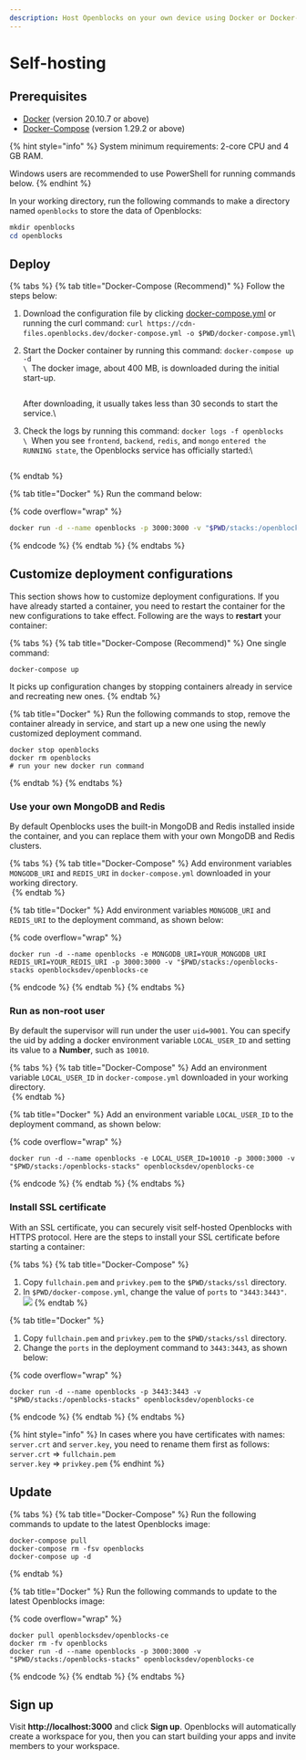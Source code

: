 ```yaml
---
description: Host Openblocks on your own device using Docker or Docker-Compose.
---
```


# Self-hosting

## Prerequisites

* [Docker](https://docs.docker.com/get-docker/) (version 20.10.7 or above)
* [Docker-Compose](https://docs.docker.com/compose/install/) (version 1.29.2 or above)

{% hint style="info" %}
System minimum requirements: 2-core CPU and 4 GB RAM.

Windows users are recommended to use PowerShell for running commands below.
{% endhint %}

In your working directory, run the following commands to make a directory named `openblocks` to store the data of Openblocks:

```powershell
mkdir openblocks
cd openblocks
```

## Deploy

{% tabs %}
{% tab title="Docker-Compose (Recommend)" %}
Follow the steps below:

1. Download the configuration file by clicking [docker-compose.yml](https://cdn-files.openblocks.dev/docker-compose.yml) or running the curl command: `curl https://cdn-files.openblocks.dev/docker-compose.yml -o $PWD/docker-compose.yml`\

2.  Start the Docker container by running this command: `docker-compose up -d`\
    ``\
    ``The docker image, about 400 MB, is downloaded during the initial start-up.

    <figure><img src="../.gitbook/assets/download-ce.png" alt=""><figcaption></figcaption></figure>

    After downloading, it usually takes less than 30 seconds to start the service.\

3.  Check the logs by running this command: `docker logs -f openblocks`\
    ``\
    ``When you see `frontend`, `backend`, `redis`, and `mongo` `entered the RUNNING state`, the Openblocks service has officially started:\


    <figure><img src="../.gitbook/assets/check-logs-ce.png" alt=""><figcaption></figcaption></figure>
{% endtab %}

{% tab title="Docker" %}
Run the command below:

{% code overflow="wrap" %}
```bash
docker run -d --name openblocks -p 3000:3000 -v "$PWD/stacks:/openblocks-stacks" openblocksdev/openblocks-ce
```
{% endcode %}
{% endtab %}
{% endtabs %}

## Customize deployment configurations

This section shows how to customize deployment configurations. If you have already started a container, you need to restart the container for the new configurations to take effect. Following are the ways to **restart** your container:

{% tabs %}
{% tab title="Docker-Compose (Recommend)" %}
One single command:

```
docker-compose up
```

It picks up configuration changes by stopping containers already in service and recreating new ones.
{% endtab %}

{% tab title="Docker" %}
Run the following commands to stop, remove the container already in service, and start up a new one using the newly customized deployment command.

```docker
docker stop openblocks
docker rm openblocks
# run your new docker run command
```
{% endtab %}
{% endtabs %}

### Use your own MongoDB and Redis

By default Openblocks uses the built-in MongoDB and Redis installed inside the container, and you can replace them with your own MongoDB and Redis clusters.

{% tabs %}
{% tab title="Docker-Compose" %}
Add environment variables `MONGODB_URI` and `REDIS_URI` in `docker-compose.yml` downloaded in your working directory.\
<img src="../.gitbook/assets/mongodb-redis-uri.png" alt="" data-size="original">
{% endtab %}

{% tab title="Docker" %}
Add environment variables `MONGODB_URI` and `REDIS_URI` to the deployment command, as shown below:

{% code overflow="wrap" %}
```docker
docker run -d --name openblocks -e MONGODB_URI=YOUR_MONGODB_URI REDIS_URI=YOUR_REDIS_URI -p 3000:3000 -v "$PWD/stacks:/openblocks-stacks openblocksdev/openblocks-ce
```
{% endcode %}
{% endtab %}
{% endtabs %}

### Run as non-root user

By default the supervisor will run under the user `uid=9001`. You can specify the uid by adding a docker environment variable `LOCAL_USER_ID` and setting its value to a **Number**, such as `10010`.

{% tabs %}
{% tab title="Docker-Compose" %}
Add an environment variable `LOCAL_USER_ID` in `docker-compose.yml` downloaded in your working directory.\
<img src="../.gitbook/assets/local-user-id.png" alt="" data-size="original">
{% endtab %}

{% tab title="Docker" %}
Add an environment variable `LOCAL_USER_ID` to the deployment command, as shown below:

{% code overflow="wrap" %}
```docker
docker run -d --name openblocks -e LOCAL_USER_ID=10010 -p 3000:3000 -v "$PWD/stacks:/openblocks-stacks" openblocksdev/openblocks-ce
```
{% endcode %}
{% endtab %}
{% endtabs %}

### Install SSL certificate

With an SSL certificate, you can securely visit self-hosted Openblocks with HTTPS protocol. Here are the steps to install your SSL certificate before starting a container:

{% tabs %}
{% tab title="Docker-Compose" %}
1. Copy `fullchain.pem` and `privkey.pem` to the `$PWD/stacks/ssl` directory.
2. In `$PWD/docker-compose.yml`, change the value of `ports` to `"3443:3443"`.\
   ![](../.gitbook/assets/ssl-certificates.png)
{% endtab %}

{% tab title="Docker" %}
1. Copy `fullchain.pem` and `privkey.pem` to the `$PWD/stacks/ssl` directory.
2. Change the `ports` in the deployment command to `3443:3443`, as shown below:

{% code overflow="wrap" %}
```docker
docker run -d --name openblocks -p 3443:3443 -v "$PWD/stacks:/openblocks-stacks" openblocksdev/openblocks-ce
```
{% endcode %}
{% endtab %}
{% endtabs %}

{% hint style="info" %}
In cases where you have certificates with names: `server.crt` and `server.key`, you need to rename them first as follows:\
`server.crt` => `fullchain.pem`\
`server.key` => `privkey.pem`
{% endhint %}

## Update

{% tabs %}
{% tab title="Docker-Compose" %}
Run the following commands to update to the latest Openblocks image:

```docker
docker-compose pull
docker-compose rm -fsv openblocks
docker-compose up -d
```
{% endtab %}

{% tab title="Docker" %}
Run the following commands to update to the latest Openblocks image:

{% code overflow="wrap" %}
```docker
docker pull openblocksdev/openblocks-ce
docker rm -fv openblocks
docker run -d --name openblocks -p 3000:3000 -v "$PWD/stacks:/openblocks-stacks" openblocksdev/openblocks-ce
```
{% endcode %}
{% endtab %}
{% endtabs %}

## Sign up

Visit **http://localhost:3000** and click **Sign up**. Openblocks will automatically create a workspace for you, then you can start building your apps and invite members to your workspace.

<figure><img src="../.gitbook/assets/after-deployment.png" alt=""><figcaption></figcaption></figure>
